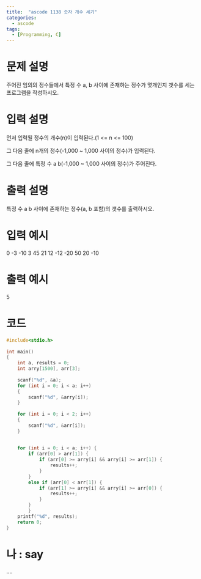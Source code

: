 ```yaml
---
title:  "ascode 1138 숫자 개수 세기"
categories:
  - ascode
tags:
  - [Programming, C]
---
```


# 문제 설명
주어진 임의의 정수들에서 특정 수 a, b 사이에 존재하는 정수가 몇개인지 갯수를 세는 프로그램을 작성하시오.
# 입력 설명
먼저 입력될 정수의 개수(n)이 입력된다.(1 <= n <= 100)


그 다음 줄에 n개의 정수(-1,000 ~ 1,000 사이의 정수)가 입력된다.


그 다음 줄에 특정 수 a b(-1,000 ~ 1,000 사이의 정수)가 주어진다.
# 출력 설명
특정 수 a b 사이에 존재하는 정수(a, b 포함)의 갯수를 출력하시오.
# 입력 예시
0 -3 -10 3 45 21 12 -12 -20 50
20 -10
# 출력 예시
5
# 코드

```c
#include<stdio.h>
 
int main()
{
    int a, results = 0;
    int arry[1500], arr[3];
 
    scanf("%d", &a);
    for (int i = 0; i < a; i++)
    {
        scanf("%d", &arry[i]);
    }
 
    for (int i = 0; i < 2; i++)
    {
        scanf("%d", &arr[i]);
    }
  
 
    for (int i = 0; i < a; i++) {
        if (arr[0] > arr[1]) {
            if (arr[0] >= arry[i] && arry[i] >= arr[1]) {
                results++;
            }
        }
        else if (arr[0] < arr[1]) {
            if (arr[1] >= arry[i] && arry[i] >= arr[0]) {
                results++;
            }
        }
        }
    printf("%d", results);
	return 0;
}
```

# 나 : say
....
